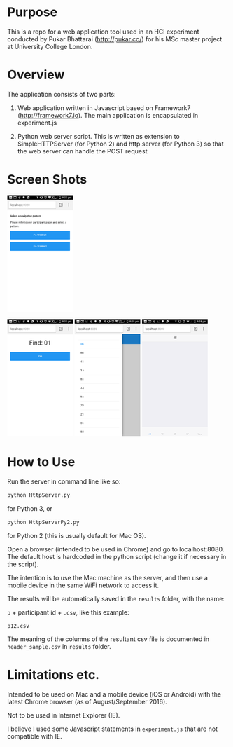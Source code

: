 
Purpose
========

This is a repo for a web application tool used in an HCI experiment
conducted by Pukar Bhattarai (http://pukar.co/) for his MSc master
project at University College London.

Overview
=========

The application consists of two parts:

1. Web application written in Javascript based on Framework7
   (http://framework7.io). The main application is encapsulated in experiment.js

2. Python web server script.
   This is written as extension to SimpleHTTPServer (for Python 2) and
   http.server (for Python 3) so that the web server can handle the
   POST request

Screen Shots
==========

<img src="images/pattern_selector.png" width="150" alt="Image of
Pattern Selector">

<img src="images/prompt.png" width="150" alt="Image of Prompt">

<img src="images/pattern1.png" width="150" alt="Pattern 1 - Side Panel in Andoriod's Material Design">

<img src="images/pattern2.png" width="150" alt="Pattern 2 - Tab Bar in iOS">


How to Use
==========

Run the server in command line like so:

```bash
python HttpServer.py
```

for Python 3, or

```bash
python HttpServerPy2.py
```

for Python 2 (this is usually default for Mac OS).

Open a browser (intended to be used in Chrome) and go to
localhost:8080. The default host is hardcoded in the python script
(change it if necessary in the script).

The intention is to use the Mac machine as the server, and then use
a mobile device in the same WiFi network to access it.

The results will be automatically saved in the `results` folder, with
the name:

`p` + participant id + `.csv`, like this example:

	p12.csv

The meaning of the columns of the resultant csv file is documented in
`header_sample.csv` in `results` folder. 

Limitations etc.
===========

Intended to be used on Mac and a mobile device (iOS or Android) with
the latest Chrome browser (as of August/September 2016).

Not to be used in Internet Explorer (IE).

I believe I used some Javascript statements in `experiment.js` that
are not compatible with IE.


